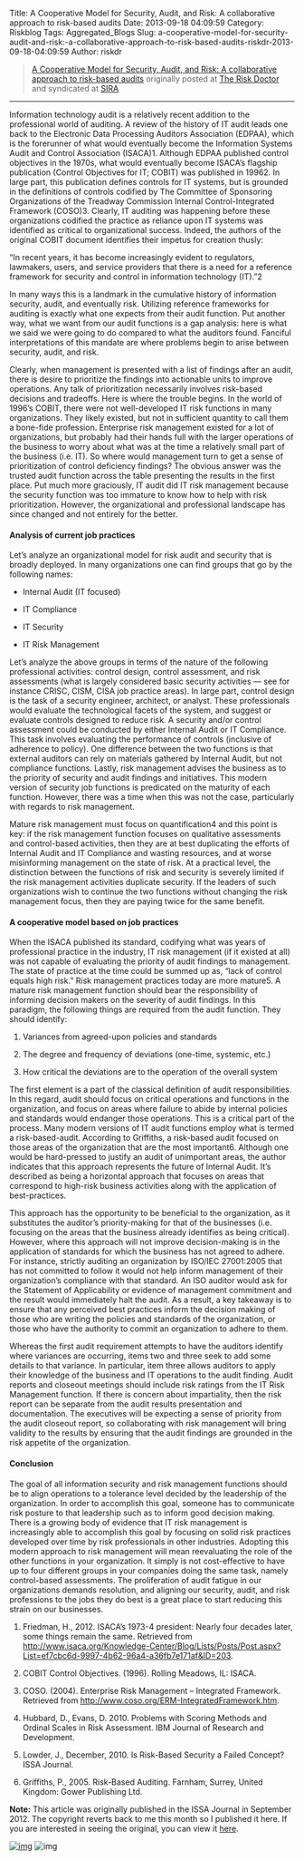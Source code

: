 Title: A Cooperative Model for Security, Audit, and Risk: A collaborative approach to risk-based audits
Date: 2013-09-18 04:09:59
Category: Riskblog
Tags: Aggregated_Blogs
Slug: a-cooperative-model-for-security-audit-and-risk:-a-collaborative-approach-to-risk-based-audits-riskdr-2013-09-18-04:09:59
Author: riskdr

>[A Cooperative Model for Security, Audit, and Risk: A collaborative approach to risk-based audits](http://riskdr.com/2013/09/18/a-cooperative-model-for-security-audit-and-risk-a-collaborative-approach-to-risk-based-audits/) originally posted at [The Risk Doctor](http://riskdr.com) and syndicated at [SIRA](http://societyinforisk.org)
***
Information technology audit is a relatively recent addition to the professional world of auditing. A review of the history of IT audit leads one back to the Electronic Data Processing Auditors Association (EDPAA), which is the forerunner of what would eventually become the Information Systems Audit and Control Association (ISACA)1. Although EDPAA published control objectives in the 1970s, what would eventually become ISACA’s flagship publication (Control Objectives for IT; COBIT) was published in 19962. In large part, this publication defines controls for IT systems, but is grounded in the definitions of controls codified by The Committee of Sponsoring Organizations of the Treadway Commission Internal Control-Integrated Framework (COSO)3. Clearly, IT auditing was happening before these organizations codified the practice as reliance upon IT systems was identified as critical to organizational success. Indeed, the authors of the original COBIT document identifies their impetus for creation thusly:

“In recent years, it has become increasingly evident to regulators, lawmakers, users, and service providers that there is a need for a reference framework for security and control in information technology (IT).”2

In many ways this is a landmark in the cumulative history of information security, audit, and eventually risk. Utilizing reference frameworks for auditing is exactly what one expects from their audit function. Put another way, what we want from our audit functions is a gap analysis: here is what we said we were going to do compared to what the auditors found. Fanciful interpretations of this mandate are where problems begin to arise between security, audit, and risk.

Clearly, when management is presented with a list of findings after an audit, there is desire to prioritize the findings into actionable units to improve operations. Any talk of prioritization necessarily involves risk-based decisions and tradeoffs. Here is where the trouble begins. In the world of 1996’s COBIT, there were not well-developed IT risk functions in many organizations. They likely existed, but not in sufficient quantity to call them a bone-fide profession. Enterprise risk management existed for a lot of organizations, but probably had their hands full with the larger operations of the business to worry about what was at the time a relatively small part of the business (i.e. IT). So where would management turn to get a sense of prioritization of control deficiency findings? The obvious answer was the trusted audit function across the table presenting the results in the first place. Put much more graciously, IT audit did IT risk management because the security function was too immature to know how to help with risk prioritization. However, the organizational and professional landscape has since changed and not entirely for the better.

#### Analysis of current job practices

Let’s analyze an organizational model for risk audit and security that is broadly deployed. In many organizations one can find groups that go by the following names:

-   Internal Audit (IT focused)

-   IT Compliance

-   IT Security

-   IT Risk Management

Let’s analyze the above groups in terms of the nature of the following professional activities: control design, control assessment, and risk assessments (what is largely considered basic security activities — see for instance CRISC, CISM, CISA job practice areas). In large part, control design is the task of a security engineer, architect, or analyst. These professionals would evaluate the technological facets of the system, and suggest or evaluate controls designed to reduce risk. A security and/or control assessment could be conducted by either Internal Audit or IT Compliance. This task involves evaluating the performance of controls (inclusive of adherence to policy). One difference between the two functions is that external auditors can rely on materials gathered by Internal Audit, but not compliance functions. Lastly, risk management advises the business as to the priority of security and audit findings and initiatives. This modern version of security job functions is predicated on the maturity of each function. However, there was a time when this was not the case, particularly with regards to risk management.

Mature risk management must focus on quantification4 and this point is key: if the risk management function focuses on qualitative assessments and control-based activities, then they are at best duplicating the efforts of Internal Audit and IT Compliance and wasting resources, and at worse misinforming management on the state of risk. At a practical level, the distinction between the functions of risk and security is severely limited if the risk management activities duplicate security. If the leaders of such organizations wish to continue the two functions without changing the risk management focus, then they are paying twice for the same benefit.

#### A cooperative model based on job practices

When the ISACA published its standard, codifying what was years of professional practice in the industry, IT risk management (if it existed at all) was not capable of evaluating the priority of audit findings to management. The state of practice at the time could be summed up as, “lack of control equals high risk.” Risk management practices today are more mature5. A mature risk management function should bear the responsibility of informing decision makers on the severity of audit findings. In this paradigm, the following things are required from the audit function. They should identify:

1.  Variances from agreed-upon policies and standards

2.  The degree and frequency of deviations (one-time, systemic, etc.)

3.  How critical the deviations are to the operation of the overall system

The first element is a part of the classical definition of audit responsibilities. In this regard, audit should focus on critical operations and functions in the organization, and focus on areas where failure to abide by internal policies and standards would endanger those operations. This is a critical part of the process. Many modern versions of IT audit functions employ what is termed a risk-based-audit. According to Griffiths, a risk-based audit focused on those areas of the organization that are the most important6. Although one would be hard-pressed to justify an audit of unimportant areas, the author indicates that this approach represents the future of Internal Audit. It’s described as being a horizontal approach that focuses on areas that correspond to high-risk business activities along with the application of best-practices.

This approach has the opportunity to be beneficial to the organization, as it substitutes the auditor’s priority-making for that of the businesses (i.e. focusing on the areas that the business already identifies as being critical). However, where this approach will not improve decision-making is in the application of standards for which the business has not agreed to adhere. For instance, strictly auditing an organization by ISO/IEC 27001:2005 that has not committed to follow it would not help inform management of their organization’s compliance with that standard. An ISO auditor would ask for the Statement of Applicability or evidence of management commitment and the result would immediately halt the audit. As a result, a key takeaway is to ensure that any perceived best practices inform the decision making of those who are writing the policies and standards of the organization, or those who have the authority to commit an organization to adhere to them.

Whereas the first audit requirement attempts to have the auditors identify where variances are occurring, items two and three seek to add some details to that variance. In particular, item three allows auditors to apply their knowledge of the business and IT operations to the audit finding. Audit reports and closeout meetings should include risk ratings from the IT Risk Management function. If there is concern about impartiality, then the risk report can be separate from the audit results presentation and documentation. The executives will be expecting a sense of priority from the audit closeout report, so collaborating with risk management will bring validity to the results by ensuring that the audit findings are grounded in the risk appetite of the organization.

#### Conclusion

The goal of all information security and risk management functions should be to align operations to a tolerance level decided by the leadership of the organization. In order to accomplish this goal, someone has to communicate risk posture to that leadership such as to inform good decision making. There is a growing body of evidence that IT risk management is increasingly able to accomplish this goal by focusing on solid risk practices developed over time by risk professionals in other industries. Adopting this modern approach to risk management will mean reevaluating the role of the other functions in your organization. It simply is not cost-effective to have up to four different groups in your companies doing the same task, namely control-based assessments. The proliferation of audit fatigue in our organizations demands resolution, and aligning our security, audit, and risk professions to the jobs they do best is a great place to start reducing this strain on our businesses.

1. Friedman, H., 2012. ISACA’s 1973-4 president: Nearly four decades later, some things remain the same. Retrieved from <http://www.isaca.org/Knowledge-Center/Blog/Lists/Posts/Post.aspx?List=ef7cbc6d-9997-4b62-96a4-a36fb7e171af&ID=203>.

2. COBIT Control Objectives. (1996). Rolling Meadows, IL: ISACA.

3. COSO. (2004). Enterprise Risk Management – Integrated Framework. Retrieved from <http://www.coso.org/ERM-IntegratedFramework.htm>.

4. Hubbard, D., Evans, D. 2010. Problems with Scoring Methods and Ordinal Scales in Risk Assessment. IBM Journal of Research and Development.

5. Lowder, J., December, 2010. Is Risk-Based Security a Failed Concept? ISSA Journal.

6. Griffiths, P., 2005. Risk-Based Auditing. Farnham, Surrey, United Kingdom: Gower Publishing Ltd.

**Note:** This article was originally published in the ISSA Journal in September 2012. The copyright reverts back to me this month so I published it here. If you are interested in seeing the original, you can view it [here](http://riskdr.files.wordpress.com/2013/09/freund-issa-journal-sept-2012.pdf).

[![img](http://feeds.wordpress.com/1.0/comments/riskdr.wordpress.com/197/)](http://feeds.wordpress.com/1.0/gocomments/riskdr.wordpress.com/197/) ![img](http://stats.wordpress.com/b.gif?host=riskdr.com&blog=34767047&post=197&subd=riskdr&ref=&feed=1)


